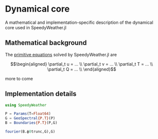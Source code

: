 # Dynamical core

A mathematical and implementation-specific description of the dynamical core used in SpeedyWeather.jl

## Mathematical background

The [primitive equations](https://en.wikipedia.org/wiki/Primitive_equations) solved by SpeedyWeather.jl are

```math
\begin{aligned}
\partial_t u = ... \\
\partial_t v = ... \\
\partial_t T = ... \\ 
\partial_t Q = ... \\
\end{aligned}
```

more to come

## Implementation details

```julia
using SpeedyWeather

P = Params(T=Float64)
G = GeoSpectral{P.T}(P)
B = Boundaries{P.T}(P,G)

fourier(B.ϕ0trunc,G),G)
```